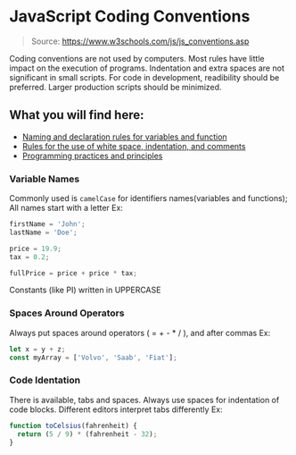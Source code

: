 # JavaScript Coding Conventions

> Source: https://www.w3schools.com/js/js_conventions.asp

Coding conventions are not used by computers. Most rules have little impact on the execution of programs.
Indentation and extra spaces are not significant in small scripts.
For code in development, readibility should be preferred. Larger production scripts should be minimized.

## What you will find here:

- [Naming and declaration rules for variables and function]()
- [Rules for the use of white space, indentation, and comments]()
- [Programming practices and principles]()

### Variable Names

Commonly used is `camelCase` for identifiers names(variables and functions);
All names start with a letter
Ex:

```js
firstName = 'John';
lastName = 'Doe';

price = 19.9;
tax = 0.2;

fullPrice = price + price * tax;
```

Constants (like PI) written in UPPERCASE

### Spaces Around Operators

Always put spaces around operators ( = + - \* / ), and after commas
Ex:

```js
let x = y + z;
const myArray = ['Volvo', 'Saab', 'Fiat'];
```

### Code Identation
There is available, tabs and spaces. Always use spaces for indentation of code blocks.
Different editors interpret tabs differently
Ex:
```js
function toCelsius(fahrenheit) {
  return (5 / 9) * (fahrenheit - 32);
}
```


